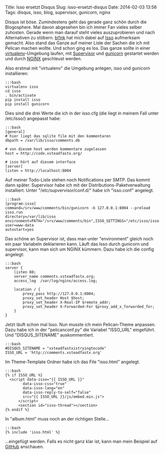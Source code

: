 Title: Isso ersetzt Disqus 
Slug: isso-ersetzt-disqus 
Date: 2014-02-03 13:56
Tags: disqus, isso, blog, supervisor, gunicorn, nginx


Disqus ist böse. Zumindestens geht das gerade ganz schön durch die Blogosphere. Mal davon abgesehen bin ich immer Fan vieles selber zuhosten. Gerade wenn man darauf steht vieles auszuprobieren und nach Alternativen zu stöbern. [bl1nk](http://kuchen.io/) hat mich dabei auf [Isso](http://posativ.org/isso/) aufmerksam gemacht. Also stand das Ganze auf meiner Liste der Sachen die ich mit Pelican machen wollte. Und schon ging es los. Das ganze sollte in einer [virtualenv](http://www.virtualenv.org)-Umgebung laufen, mit [Supervisor](http://supervisord.org/) und [gunicorn](http://gunicorn.org/) gestartet werden und durch [NGINX](http://nginx.org/) geschleust werden.

Also erstmal mit "virtualenv" die Umgebung anlegen, isso und gunicorn installieren:

	:::bash
	virtualenv isso
	cd isso
	. bin/activate
	pip install isso
	pip install gunicorn

Dies sind die drei Werte die ich in der isso.cfg (die liegt in meinem Fall unter /etc/isso/) angepasst habe:
	
	:::bash
	[general]
	# hier liegt das sqlite file mit den kommentaren
	dbpath = /var/lib/isso/comments.db

	# von diesem host werden kommentare zugelassen
	host = http://code.xsteadfastx.org/

	# isso hört auf diesem interface
	[server]
	listen = http://localhost:8004

Auf meiner Todo-Liste stehen noch Notifications per SMTP. Das kommt dann später. Supervisor habe ich mit der Distributions-Paketverwaltung installiert. Unter "/etc/supvervisor/conf.d/" habe ich "isso.conf" angelegt. 

	:::bash
	[program:isso]
	command=/srv/www/comments/bin/gunicorn -b 127.0.0.1:8004 --preload isso.run
	directory=/var/lib/isso
	environment=PATH="/srv/www/comments/bin",ISSO_SETTINGS="/etc/isso/isso.cfg"
	user=www-data
	autostart=yes

Das schöne an Supervisor ist, dass man unter "environment" gleich noch ein paar Variabeln deklarieren kann. Läuft das Isso durch gunicorn und supervisor, kann man sich um NGINX kümmern. Dazu habe ich die config angelegt:

	:::bash
	server {
		listen 80;
		server_name comments.xsteadfastx.org;
		access_log  /var/log/nginx/access.log;

		location / {
			proxy_pass http://127.0.0.1:8004;
			proxy_set_header Host $host;
			proxy_set_header X-Real-IP $remote_addr;
			proxy_set_header X-Forwarded-For $proxy_add_x_forwarded_for;
		}
	}

Jetzt läuft schon mal Isso. Nun musste ich mein Pelican-Theme anpassen. Dazu habe ich in der "pelicanconf.py" die Variabel "ISSO_URL" eingeführt. Und "DISQUS_SITENAME" auskommentiert. 

	:::bash
	#DISQUS_SITENAME = "xsteadfastxistryingtocode"
	ISSO_URL = 'http://comments.xsteadfastx.org'

Im Theme-Template Ordner habe ich das File "isso.html" angelegt.

	:::bash
	{% if ISSO_URL %}
	  <script data-isso="{{ ISSO_URL }}"
      	    data-isso-css="true"
      	    data-isso-lang="en"
      	    data-isso-reply-to-self="false"
      	    src="{{ ISSO_URL }}/js/embed.min.js">
      	  </script>
      	  <section id="isso-thread"></section>
	{% endif %}

In "album.html" muss noch an der richtigen Stelle...
	
	:::bash
	{% include 'isso.html' %}

...eingefügt werden. Falls es nicht ganz klar ist, kann man mein Beispiel auf [GitHub](https://github.com/xsteadfastx/blog/tree/master/themes/xsteadfastx/templates) anschauen.
